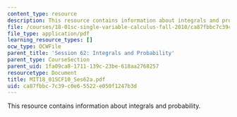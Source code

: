 ```yaml
---
content_type: resource
description: This resource contains information about integrals and probability.
file: /courses/18-01sc-single-variable-calculus-fall-2010/ca87fbbc7c39c0e65522e050f1247b3d_MIT18_01SCF10_Ses62a.pdf
file_type: application/pdf
learning_resource_types: []
ocw_type: OCWFile
parent_title: 'Session 62: Integrals and Probability'
parent_type: CourseSection
parent_uid: 1fa09ca8-1711-139c-23be-618aa2768257
resourcetype: Document
title: MIT18_01SCF10_Ses62a.pdf
uid: ca87fbbc-7c39-c0e6-5522-e050f1247b3d
---
```

This resource contains information about integrals and probability.